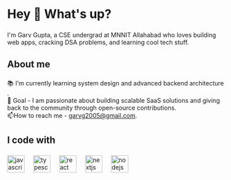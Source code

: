 <h1 align="left">Hey 👋 What's up?</h1>

###

<p align="left">I'm Garv Gupta, a CSE undergrad at MNNIT Allahabad who loves building web apps, cracking DSA problems, and learning cool tech stuff.</p>

###

<h2 align="left">About me</h2>

###

<p align="left">📚 I'm currently learning system design and advanced backend architecture . <br>🎯 Goal - I am passionate about building scalable SaaS solutions and giving back to the community through open-source contributions.<br>📫How to reach me - <a href="mailto:garvg2005@gmail.com">garvg2005@gmail.com</a>.

###

<h2 align="left">I code with</h2>

###

<div align="left">
  <img src="https://cdn.jsdelivr.net/gh/devicons/devicon/icons/javascript/javascript-original.svg" height="40" alt="javascript logo"  />
  <img width="12" />
  <img src="https://cdn.jsdelivr.net/gh/devicons/devicon/icons/typescript/typescript-original.svg" height="40" alt="typescript logo"  />
  <img width="12" />
  <img src="https://cdn.jsdelivr.net/gh/devicons/devicon/icons/react/react-original.svg" height="40" alt="react logo"  />
  <img width="12" />
  <img src="https://cdn.jsdelivr.net/gh/devicons/devicon/icons/nextjs/nextjs-original.svg" height="40" alt="nextjs logo"  />
  <img width="12" />
  <img src="https://cdn.jsdelivr.net/gh/devicons/devicon/icons/nodejs/nodejs-original.svg" height="40" alt="nodejs logo"  />
</div>

###
